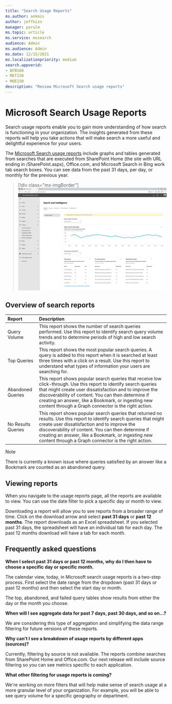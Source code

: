```yaml
---
title: "Search Usage Reports"
ms.author: ankmis
author: jeffkizn
manager: parulm
ms.topic: article
ms.service: mssearch
audience: Admin
ms.audience: Admin
ms.date: 12/15/2021
ms.localizationpriority: medium
search.appverid:
- BFB160
- MET150
- MOE150
description: "Review Microsoft Search usage reports"
---
```


# Microsoft Search Usage Reports

Search usage reports enable you to gain more understanding of how search is functioning in your organization. The insights generated from these reports will help you take actions that will make search a more useful and delightful experience for your users.

The [Microsoft Search usage reports](https://admin.microsoft.com/Adminportal/Home?#/MicrosoftSearch/insights) include graphs and tables generated from searches that are executed from SharePoint Home (the site with URL ending in /SharePoint.aspx), Office.com, and Microsoft Search in Bing work tab search boxes. You can see data from the past 31 days, per day, or monthly for the previous year.

> [!div class="mx-imgBorder"]
> ![Search usage reports dashboard.](media/usage-reports/usage_reports_v2.png)

## Overview of search reports

| Report | Description |
|:-----|:-----|
|Query Volume|This report shows the number of search queries performed. Use this report to identify search query volume trends and to determine periods of high and low search activity.|
|Top Queries|This report shows the most popular search queries. A query is added to this report when it is searched at least three times with a click on a result. Use this report to understand what types of information your users are searching for.|
|Abandoned Queries|This report shows popular search queries that receive low click-through. Use this report to identify search queries that might create user dissatisfaction and to improve the discoverability of content. You can then determine if creating an answer, like a Bookmark, or ingesting new content through a Graph connector is the right action.|
|No Results Queries|This report shows popular search queries that returned no results. Use this report to identify search queries that might create user dissatisfaction and to improve the discoverability of content. You can then determine if creating an answer, like a Bookmark, or ingesting new content through a Graph connector is the right action.|

>[!NOTE]
>There is currently a known issue where queries satisfied by an answer like a Bookmark are counted as an abandoned query.

## Viewing reports

When you navigate to the usage reports page, all the reports are available to view. You can use the date filter to pick a specific day or month to view.

Downloading a report will allow you to see reports from a broader range of time. Click on the download arrow and select **past 31 days** or **past 12 months**. The report downloads as an Excel spreadsheet. If you selected past 31 days, the spreadsheet will have an individual tab for each day. The past 12 months download will have a tab for each month.

## Frequently asked questions

**When I select past 31 days or past 12 months, why do I then have to choose a specific day or specific month.**

The calendar view, today, in Microsoft search usage reports is a two-step process. First select the date range from the dropdown (past 31 days or past 12 months) and then select the start day or month.

The top, abandoned, and failed query tables show results from either the day or the month you choose.

**When will I see aggregate data for past 7 days, past 30 days, and so on...?**

We are considering this type of aggregation and simplifying the data range filtering for future versions of these reports.

**Why can’t I see a breakdown of usage reports by different apps (sources)?**

Currently, filtering by source is not available. The reports combine searches from SharePoint Home and Office.com. Our next release will include source filtering so you can see metrics specific to each application.

**What other filtering for usage reports is coming?**

We're working on more filters that will help make sense of search usage at a more granular level of your organization. For example, you will be able to see query volume for a specific geography or department.
